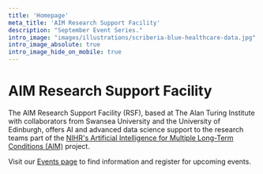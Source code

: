 ```yaml
---
title: 'Homepage'
meta_title: 'AIM Research Support Facility'
description: "September Event Series."
intro_image: "images/illustrations/scriberia-blue-healthcare-data.jpg"
intro_image_absolute: true
intro_image_hide_on_mobile: true
---
```

# AIM Research Support Facility

The AIM Research Support Facility (RSF), based at The Alan Turing Institute with collaborators from Swansea University and the University of Edinburgh, offers AI and advanced data science support to the research teams part of the [NIHR&#39;s Artificial Intelligence for Multiple Long-Term Conditions (AIM)](https://www.nihr.ac.uk/blog/artificial-intelligence-to-understand-clusters-of-multiple-long-term-conditions-an-nihr-priority/25171) project.

Visit our [Events page](https://alan-turing-institute.github.io/events/events/) to find information and register for upcoming events. 


